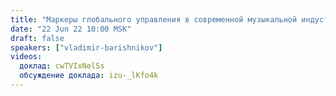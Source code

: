 ```yaml
---
title: "Маркеры глобального управления в современной музыкальной индустрии и предметный разбор влияния на психику человека поп-песен и трендов (ч.2)"
date: "22 Jun 22 10:00 MSK"
draft: false
speakers: ["vladimir-barishnikov"]
videos:
  доклад: cwTVIxNelSs
  обсуждение доклада: izu-_lKfo4k
---
```

